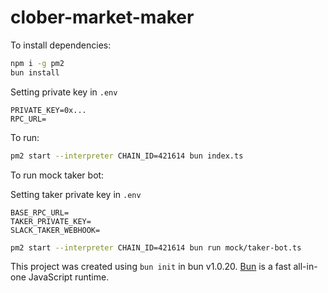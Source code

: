 # clober-market-maker

To install dependencies:

```bash
npm i -g pm2
bun install
```

Setting private key in `.env`
```text
PRIVATE_KEY=0x...
RPC_URL=
```

To run:

```bash
pm2 start --interpreter CHAIN_ID=421614 bun index.ts
```

To run mock taker bot:

Setting taker private key in `.env`
```text
BASE_RPC_URL=
TAKER_PRIVATE_KEY=
SLACK_TAKER_WEBHOOK=
```

```bash
pm2 start --interpreter CHAIN_ID=421614 bun run mock/taker-bot.ts
```

This project was created using `bun init` in bun v1.0.20. [Bun](https://bun.sh) is a fast all-in-one JavaScript runtime.
